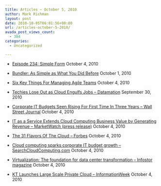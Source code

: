 ```yaml
---
title: Articles – October 5, 2010
author: Mark Richman
layout: post
date: 2010-10-05T06:01:56+00:00
url: /articles-october-5-2010/
avada_post_views_count:
  - 384
categories:
  - Uncategorized

---
```

  * [Episode 234: Simple Form][1]
October 4, 2010 

  * [Bundler: As Simple as What You Did Before][2]
October 1, 2010 

  * [Six Key Things For Managing Agile Teams][3]
October 4, 2010 

  * [Techies Lose Out as Cloud Engulfs Jobs &#8211; Datamation][4]
September 30, 2010 

  * [Corporate IT Budgets Seen Rising For First Time In Three Years &#8211; Wall Street Journal][5]
October 4, 2010 

  * [IT as a Service Extends Cloud Computing Business Value by Generating Revenue &#8211; MarketWatch (press release)][6]
October 4, 2010 

  * [The 31 Flavors Of The Cloud &#8211; Forbes][7]
October 4, 2010 

  * [Cloud computing sparks corporate IT budget growth &#8211; SearchCloudComputing.com][8]
October 4, 2010 

  * [Virtualization: The foundation for data center transformation &#8211; Infostor magazine][9]
October 4, 2010 

  * [KT Launches Large Scale Private Cloud &#8211; InformationWeek][10]
October 4, 2010 </ul>

 [1]: http://railscasts.com/episodes/234-simple-form
 [2]: http://feedproxy.google.com/~r/KatzGotYourTongue/~3/kw70NXi5orA/
 [3]: http://derekneighbors.com/2010/10/six-key-things-for-managing-agile-teams/
 [4]: http://news.google.com/news/url?sa=t&fd=R&usg=AFQjCNFw9AXn7Db5JA2BPsnOUogi0OCk5g&url=http://itmanagement.earthweb.com/daily_news/article.php/412574/Techies-Lose-Out-as-Cloud-Engulfs-Jobs.htm
 [5]: http://news.google.com/news/url?sa=t&fd=R&usg=AFQjCNHIoQflwDCenZbSRoqyh7-bNFoBYw&url=http://online.wsj.com/article/BT-CO-20101004-704380.html
 [6]: http://news.google.com/news/url?sa=t&fd=R&usg=AFQjCNGbNvKX7P1DgbxUl21imticNwQYdw&url=http://www.marketwatch.com/story/it-as-a-service-extends-cloud-computing-business-value-by-generating-revenue-2010-10-04?reflink%3DMW_news_stmp
 [7]: http://news.google.com/news/url?sa=t&fd=R&usg=AFQjCNFQM9mxyPC0bqG_bn2TZbMNE1wBPQ&url=http://www.forbes.com/2010/10/04/software-security-enterprise-technology-cloud-computing.html?boxes%3DHomepagechannels
 [8]: http://news.google.com/news/url?sa=t&fd=R&usg=AFQjCNFUOX9ZCt6OUFeqKiAMaEMv52oXNA&url=http://searchcloudcomputing.techtarget.com/news/article/0,289142,sid201_gci1521231,00.html
 [9]: http://news.google.com/news/url?sa=t&fd=R&usg=AFQjCNG6Xmcq_a3oCXCCMU-mCa_Hmfg0zg&url=http://www.infostor.com/storage-management/virtualization/2010/virtualization-the-foundation-for-data-center-transformation.html
 [10]: http://news.google.com/news/url?sa=t&fd=R&usg=AFQjCNEtdk3k_xoZdNaTly6sY19-RIzATA&url=http://www.informationweek.com/news/software/open_source/showArticle.jhtml?articleID%3D227600191%26subSection%3DHosted%2BSoftware